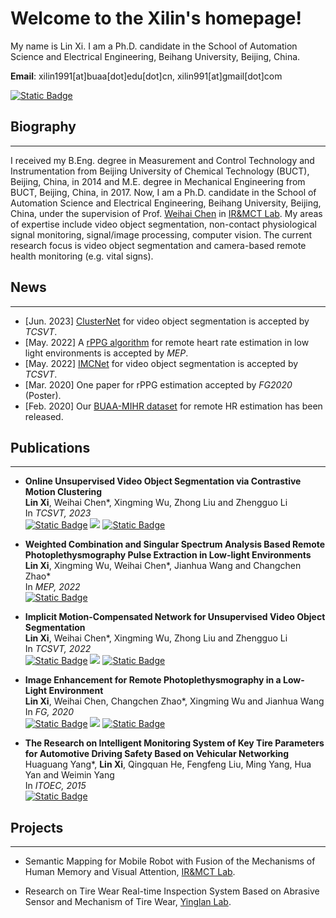 # Welcome to the Xilin's homepage!
My name is Lin Xi. I am a Ph.D. candidate in the School of Automation Science and Electrical Engineering, Beihang University, Beijing, China.

**Email**: xilin1991[at]buaa[dot]edu[dot]cn, xilin991[at]gmail[dot]com

<!-- <a href="https://scholar.google.com/citations?hl=zh-CN&user=P0TIVUkAAAAJ" target="_blank">[<font color="#4285F4" data-darkreader-inline-color="" style="--darkreader-inline-color:#4ba0f4;">G</font><font color="#DB4437" data-darkreader-inline-color="" style="--darkreader-inline-color:#de5448;">o</font><font color="#F4B400" data-darkreader-inline-color="" style="--darkreader-inline-color:#ffc521;">o</font><font color="#4285F4" data-darkreader-inline-color="" style="--darkreader-inline-color:#4ba0f4;">g</font><font color="#0F9D58" data-darkreader-inline-color="" style="--darkreader-inline-color:#63f0ab;">l</font><font color="#DB4437" data-darkreader-inline-color="" style="--darkreader-inline-color:#de5448;">e</font> Scholar]</a> -->
<a href="https://scholar.google.com/citations?hl=zh-CN&user=P0TIVUkAAAAJ" target="_blank"><img alt="Static Badge" src="https://img.shields.io/badge/google%20scholar-Lin%20Xi-blue?logo=google%20scholar&logoColor=light%20blue&link=https%3A%2F%2Fscholar.google.com%2Fcitations%3Fhl%3Dzh-CN%26user%3DP0TIVUkAAAAJ">
</a>

## Biography
***
I received my B.Eng. degree in Measurement and Control Technology and Instrumentation from Beijing University of Chemical Technology (BUCT), Beijing, China, in 2014 and M.E. degree in Mechanical Engineering from BUCT, Beijing, China, in 2017. Now, I am a Ph.D. candidate in the School of Automation Science and Electrical Engineering, Beihang University, Beijing, China, under the supervision of Prof. <a href="http://irmct.buaa.edu.cn/sysgk2/dsfc.htm" target="_blank">Weihai Chen</a> in <a href="http://irmct.buaa.edu.cn/" target="_blank">IR&MCT Lab</a>. My areas of expertise include video object segmentation, non-contact physiological signal monitoring, signal/image processing, computer vision. The current research focus is video object segmentation and camera-based remote health monitoring (e.g. vital signs).

## News
***
* [Jun. 2023] <a href="https://ieeexplore.ieee.org/document/10159996" target="_blank">ClusterNet</a> for video object segmentation is accepted by *TCSVT*.
* [May. 2022] A <a href="https://www.sciencedirect.com/science/article/abs/pii/S1350453322000716" target="_blank">rPPG algorithm</a> for remote heart rate estimation in low light environments is accepted by *MEP*.
* [May. 2022] <a href="https://ieeexplore.ieee.org/document/9751597" target="_blank">IMCNet</a> for video object segmentation is accepted by *TCSVT*.
* [Mar. 2020] One paper for rPPG estimation accepted by *FG2020* (Poster).
* [Feb. 2020] Our <a href="https://xilin1991.github.io/Large-scale-Multi-illumination-HR-Database/" target="_blank">BUAA-MIHR dataset</a> for remote HR estimation has been released.

## Publications
***
* **Online Unsupervised Video Object Segmentation via Contrastive Motion Clustering**
  <br>
  **Lin Xi**, Weihai Chen\*, Xingming Wu, Zhong Liu and Zhengguo Li
  <br>
  In *TCSVT, 2023*
  <br>
  <a href="https://ieeexplore.ieee.org/document/10159996" target="_blank"><img alt="Static Badge" src="https://img.shields.io/badge/IEEE-TCSVT-blue?logo=IEEE&logoColor=%2300629B"></a> <a href="https://arxiv.org/abs/2306.12048" target="_blank"><img src="https://img.shields.io/badge/arXiv-2306.12048-b31b1b?style=flat&logo=arXiv&logoColor=%23B31B1B"></a> <a href="https://github.com/xilin1991/ClusterNet" target="_blank"><img alt="Static Badge" src="https://img.shields.io/badge/GitHub-ClusterNet-green?logo=github&logoColor=%23181717"></a>
  <br>

* **Weighted Combination and Singular Spectrum Analysis Based Remote Photoplethysmography Pulse Extraction in Low-light Environments**
  <br>
  **Lin Xi**, Xingming Wu, Weihai Chen\*, Jianhua Wang and Changchen Zhao\*
  <br>
  In *MEP, 2022*
  <br>
  <a href="https://www.sciencedirect.com/science/article/abs/pii/S1350453322000716" target="_blank"><img alt="Static Badge" src="https://img.shields.io/badge/Elsevier-MEP-blue?logo=Elsevier&logoColor=%23FF6C00"></a>
  <br>

* **Implicit Motion-Compensated Network for Unsupervised Video Object Segmentation**
  <br>
  **Lin Xi**, Weihai Chen\*, Xingming Wu, Zhong Liu and Zhengguo Li
  <br>
  In *TCSVT, 2022*
  <br>
  <a href="https://ieeexplore.ieee.org/document/9751597" target="_blank"><img alt="Static Badge" src="https://img.shields.io/badge/IEEE-TCSVT-blue?logo=IEEE&logoColor=%2300629B"></a> <a href="https://arxiv.org/abs/2204.02791" target="_blank"><img src="https://img.shields.io/badge/arXiv-2204.02791-b31b1b?style=flat&logo=arXiv&logoColor=%23B31B1B"></a> <a href="https://github.com/xilin1991/IMCNet" target="_blank"><img alt="Static Badge" src="https://img.shields.io/badge/GitHub-IMCNet-green?logo=github&logoColor=%23181717"></a>
  <br>

* **Image Enhancement for Remote Photoplethysmography in a Low-Light Environment**
  <br>
  **Lin Xi**, Weihai Chen, Changchen Zhao\*, Xingming Wu and Jianhua Wang
  <br>
  In *FG, 2020*
  <br>
  <a href="https://ieeexplore.ieee.org/document/9320298" target="_blank"><img alt="Static Badge" src="https://img.shields.io/badge/IEEE-FG2020-blue?logo=IEEE&logoColor=%2300629B"></a> <a href="https://arxiv.org/abs/2303.09336" target="_blank"><img src="https://img.shields.io/badge/arXiv-2303.09336-b31b1b?style=flat&logo=arXiv&logoColor=%23B31B1B"></a> <a href="https://xilin1991.github.io/Large-scale-Multi-illumination-HR-Database/" target="_blank"><img alt="Static Badge" src="https://img.shields.io/badge/Dataset-BUAA--MIHR-blue?logo=databricks&logoColor=%23FF3621"></a>
  <br>

* **The Research on Intelligent Monitoring System of Key Tire Parameters for Automotive Driving Safety Based on Vehicular Networking**
  <br>
  Huaguang Yang\*, **Lin Xi**, Qingquan He, Fengfeng Liu, Ming Yang, Hua Yan and Weimin Yang
  <br>
  In *ITOEC, 2015*
  <br>
  <a href="https://www.atlantis-press.com/proceedings/itoec-15/16821" target="_blank"><img alt="Static Badge" src="https://img.shields.io/badge/Atlantis%20Press-ITOEC-blue"></a>
  <br>

## Projects
***
* Semantic Mapping for Mobile Robot with Fusion of the Mechanisms of Human Memory and Visual Attention, <a href="http://irmct.buaa.edu.cn/" target="_blank">IR&MCT Lab</a>.

* Research on Tire Wear Real-time Inspection System Based on Abrasive Sensor and Mechanism of Tire Wear, <a href="https://mech.buct.edu.cn/3128/list.htm" target="_blank">Yinglan Lab</a>.

<!-- ## Tutorial
***

## Honors & Awards
*** -->
